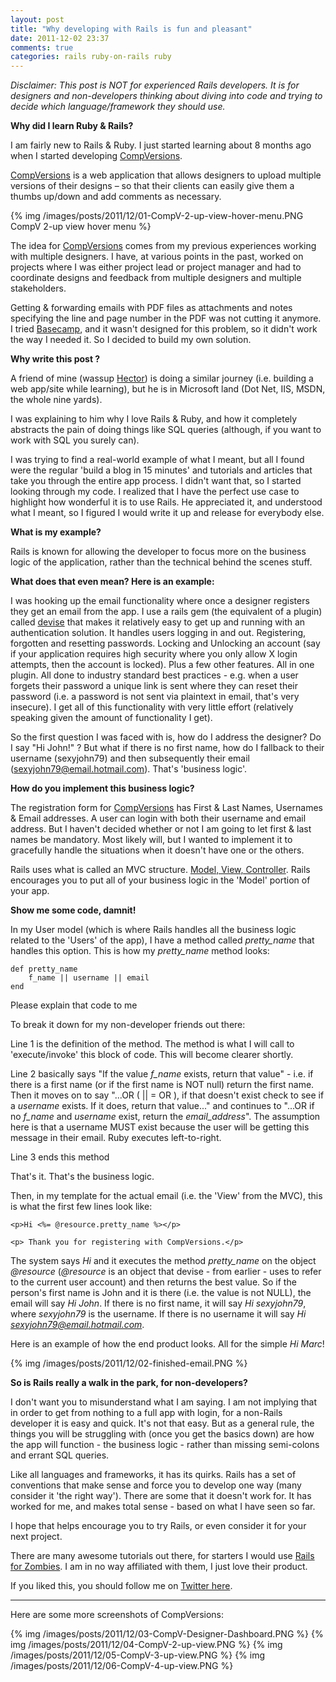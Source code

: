 ```yaml
---
layout: post
title: "Why developing with Rails is fun and pleasant"
date: 2011-12-02 23:37
comments: true
categories: rails ruby-on-rails ruby
---
```


*Disclaimer: This post is NOT for experienced Rails developers. It is for designers and non-developers thinking about diving into code and trying to decide which language/framework they should use.*

**Why did I learn Ruby &amp; Rails?**

I am fairly new to Rails &amp; Ruby. I just started learning about 8 months ago when I started developing <a href="http://prod-compv.heroku.com/imdex.html">CompVersions</a>.

<a href="http://prod-compv.heroku.com/imdex.html">CompVersions</a> is a web application that allows designers to upload multiple versions of their designs &ndash; so that their clients can easily give them a thumbs up/down and add comments as necessary.

{% img /images/posts/2011/12/01-CompV-2-up-view-hover-menu.PNG CompV 2-up view hover menu %}

The idea for <a href="http://prod-compv.heroku.com/imdex.html">CompVersions</a> comes from my previous experiences working with multiple designers. I have, at various points in the past, worked on projects where I was either project lead or project manager and had to coordinate designs and feedback from multiple designers and multiple stakeholders. 

Getting &amp; forwarding emails with PDF files as attachments and notes specifying the line and page number in the PDF was not cutting it anymore. I tried <a href="http://www.basecamphq.com/">Basecamp</a>, and it wasn't designed for this problem, so it didn't work the way I needed it. So I decided to build my own solution.

**Why write this post ?**

A friend of mine (wassup <a href="http://twitter.com/StephenHector">Hector</a>) is doing a similar journey (i.e. building a web app/site while learning), but he is in Microsoft land (Dot Net, IIS, MSDN, the whole nine yards).

I was explaining to him why I love Rails &amp; Ruby, and how it completely abstracts the pain of doing things like SQL queries (although, if you want to work with SQL you surely can).

I was trying to find a real-world example of what I meant, but all I found were the regular 'build a blog in 15 minutes' and tutorials and articles that take you through the entire app process. I didn't want that, so I started looking through my code. I realized that I have the perfect use case to highlight how wonderful it is to use Rails. He appreciated it, and understood what I meant, so I figured I would write it up and release for everybody else.

**What is my example?**

Rails is known for allowing the developer to focus more on the business logic of the application, rather than the technical behind the scenes stuff.

**What does that even mean? Here is an example:**

I was hooking up the email functionality where once a designer registers they get an email from the app. I use a rails gem (the equivalent of a plugin) called <a href="https://github.com/plataformatec/devise">devise</a> that makes it relatively easy to get up and running with an authentication solution. It handles users logging in and out. Registering, forgotten and resetting passwords. Locking and Unlocking an account (say if your application requires high security where you only allow X login attempts, then the account is locked). Plus a few other features. All in one plugin. All done to industry standard best practices - e.g. when a user forgets their password a unique link is sent where they can reset their password (i.e. a password is not sent via plaintext in email, that's very insecure). I get all of this functionality with very little effort (relatively speaking given the amount of functionality I get).

So the first question I was faced with is, how do I address the designer? Do I say "Hi John!" ? But what if there is no first name, how do I fallback to their username (sexyjohn79) and then subsequently their email (<a href="mailto:sexyjohn79@email.com">sexyjohn79@email.hotmail.com</a>). That's 'business logic'.

**How do you implement this business logic?**

The registration form for <a href="http://www.compversions.com/">CompVersions</a> has First &amp; Last Names, Usernames &amp; Email addresses. A user can login with both their username and email address. But I haven't decided whether or not I am going to let first &amp; last names be mandatory. Most likely will, but I wanted to implement it to gracefully handle the situations when it doesn't have one or the others.

Rails uses what is called an MVC structure. <a href="http://blog.elliottheis.com/post/3461828705/explanation-of-mvc-ruby-on-rails">Model, View, Controller</a>. Rails encourages you to put all of your business logic in the 'Model' portion of your app.

**Show me some code, damnit!**

In my User model (which is where Rails handles all the business logic related to the 'Users' of the app), I have a method called *pretty_name* that handles this option. This is how my *pretty_name* method looks:

	def pretty_name
		f_name || username || email
	end

Please explain that code to me

To break it down for my non-developer friends out there:

Line 1 is the definition of the method. The method is what I will call to 'execute/invoke' this block of code. This will become clearer shortly.

Line 2 basically says "If the value *f_name* exists, return that value" - i.e. if there is a first name (or if the first name is NOT null) return the first name. Then it moves on to say "...OR ( || = OR ), if that doesn't exist check to see if a *username* exists. If it does, return that value..." and continues to "...OR if no *f_name* and *username* exist, return the *email_address*". The assumption here is that a username MUST exist because the user will be getting this message in their email. Ruby executes left-to-right.

Line 3 ends this method

That's it. That's the business logic.

Then, in my template for the actual email (i.e. the 'View' from the MVC), this is what the first few lines look like:


	<p>Hi <%= @resource.pretty_name %></p>

	<p> Thank you for registering with CompVersions.</p>


The system says *Hi* and it executes the method *pretty_name* on the object *@resource* (*@resource* is an object that devise - from earlier - uses to refer to the current user account) and then returns the best value. So if the person's first name is John and it is there (i.e. the value is not NULL), the email will say *Hi John*. If there is no first name, it will say *Hi sexyjohn79*, where *sexyjohn79* is the username. If there is no username it will say *Hi <a href="mailto:sexyjohn79@email.hotmail.com">sexyjohn79@email.hotmail.com</a>*. 

Here is an example of how the end product looks. All for the simple *Hi Marc*!

{% img /images/posts/2011/12/02-finished-email.PNG %}

**So is Rails really a walk in the park, for non-developers?**

I don't want you to misunderstand what I am saying. I am not implying that in order to get from nothing to a full app with login, for a non-Rails developer it is easy and quick. It's not that easy. But as a general rule, the things you will be struggling with (once you get the basics down) are how the app will function - the business logic - rather than missing semi-colons and errant SQL queries.

Like all languages and frameworks, it has its quirks. Rails has a set of conventions that make sense and force you to develop one way (many consider it 'the right way'). There are some that it doesn't work for. It has worked for me, and makes total sense - based on what I have seen so far.

I hope that helps encourage you to try Rails, or even consider it for your next project.

There are many awesome tutorials out there, for starters I would use <a href="http://railsforzombies.org/">Rails for Zombies</a>. I am in no way affiliated with them, I just love their product.

If you liked this, you should follow me on <a href="http://www.twitter.com/marcgayle">Twitter here</a>.

****

Here are some more screenshots of CompVersions:

{% img /images/posts/2011/12/03-CompV-Designer-Dashboard.PNG %}
{% img /images/posts/2011/12/04-CompV-2-up-view.PNG %}
{% img /images/posts/2011/12/05-CompV-3-up-view.PNG %}
{% img /images/posts/2011/12/06-CompV-4-up-view.PNG %}
